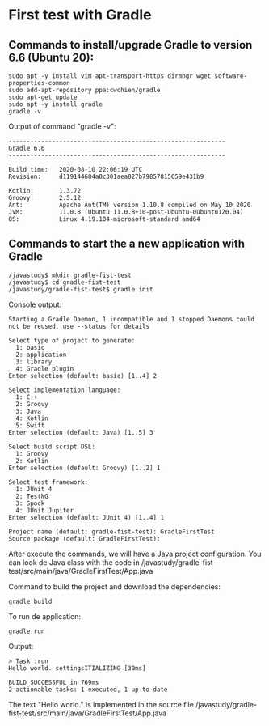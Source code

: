 # First test with Gradle

## Commands to install/upgrade Gradle to version 6.6 (Ubuntu 20):

```
sudo apt -y install vim apt-transport-https dirmngr wget software-properties-common
sudo add-apt-repository ppa:cwchien/gradle
sudo apt-get update
sudo apt -y install gradle
gradle -v
```
Output of command "gradle -v":
```
------------------------------------------------------------
Gradle 6.6
------------------------------------------------------------

Build time:   2020-08-10 22:06:19 UTC
Revision:     d119144684a0c301aea027b79857815659e431b9

Kotlin:       1.3.72
Groovy:       2.5.12
Ant:          Apache Ant(TM) version 1.10.8 compiled on May 10 2020
JVM:          11.0.8 (Ubuntu 11.0.8+10-post-Ubuntu-0ubuntu120.04)
OS:           Linux 4.19.104-microsoft-standard amd64
```

## Commands to start the a new application with Gradle
```
/javastudy$ mkdir gradle-fist-test
/javastudy$ cd gradle-fist-test
/javastudy/gradle-fist-test$ gradle init
```
Console output:
```
Starting a Gradle Daemon, 1 incompatible and 1 stopped Daemons could not be reused, use --status for details

Select type of project to generate:
  1: basic
  2: application
  3: library
  4: Gradle plugin
Enter selection (default: basic) [1..4] 2

Select implementation language:
  1: C++
  2: Groovy
  3: Java
  4: Kotlin
  5: Swift
Enter selection (default: Java) [1..5] 3

Select build script DSL:
  1: Groovy
  2: Kotlin
Enter selection (default: Groovy) [1..2] 1

Select test framework:
  1: JUnit 4
  2: TestNG
  3: Spock
  4: JUnit Jupiter
Enter selection (default: JUnit 4) [1..4] 1

Project name (default: gradle-fist-test): GradleFirstTest
Source package (default: GradleFirstTest):
```

After execute the commands, we will have a Java project configuration. 
You can look de Java class with the code in /javastudy/gradle-fist-test/src/main/java/GradleFirstTest/App.java

Command to build the project and download the dependencies:
```
gradle build
```

To run de application:
```
gradle run
```
Output:
```
> Task :run
Hello world. settingsITIALIZING [30ms]

BUILD SUCCESSFUL in 769ms
2 actionable tasks: 1 executed, 1 up-to-date
```
The text "Hello world." is implemented in the source file /javastudy/gradle-fist-test/src/main/java/GradleFirstTest/App.java
